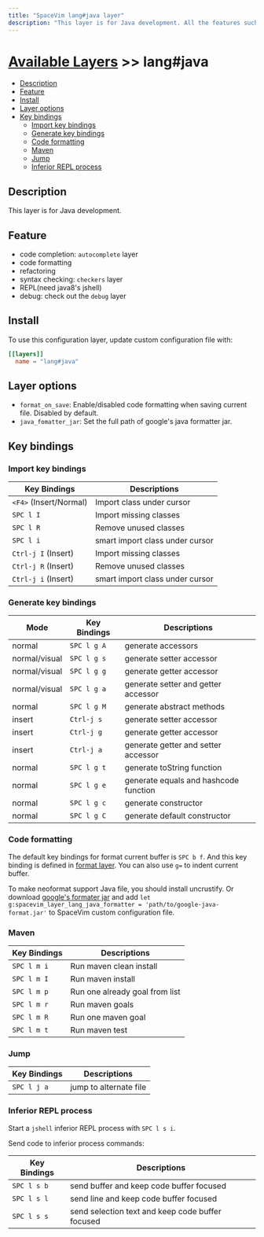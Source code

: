 ```yaml
---
title: "SpaceVim lang#java layer"
description: "This layer is for Java development. All the features such as code completion, formatting, syntax checking, REPL and debug have be done in this layer."
---
```


# [Available Layers](../../) >> lang#java

<!-- vim-markdown-toc GFM -->

- [Description](#description)
- [Feature](#feature)
- [Install](#install)
- [Layer options](#layer-options)
- [Key bindings](#key-bindings)
  - [Import key bindings](#import-key-bindings)
  - [Generate key bindings](#generate-key-bindings)
  - [Code formatting](#code-formatting)
  - [Maven](#maven)
  - [Jump](#jump)
  - [Inferior REPL process](#inferior-repl-process)

<!-- vim-markdown-toc -->

## Description

This layer is for Java development.

## Feature

- code completion: `autocomplete` layer
- code formatting
- refactoring
- syntax checking: `checkers` layer
- REPL(need java8's jshell)
- debug: check out the `debug` layer

## Install

To use this configuration layer, update custom configuration file with:

```toml
[[layers]]
  name = "lang#java"
```


## Layer options

- `format_on_save`: Enable/disabled code formatting when saving current file.
  Disabled by default.
- `java_fomatter_jar`: Set the full path of google's java formatter jar.

## Key bindings

### Import key bindings

| Key Bindings         | Descriptions                    |
| -------------------- | ------------------------------- |
| `<F4>` (Insert/Normal) | Import class under cursor       |
| `SPC l I`            | Import missing classes          |
| `SPC l R`            | Remove unused classes           |
| `SPC l i`            | smart import class under cursor |
| `Ctrl-j I` (Insert)  | Import missing classes          |
| `Ctrl-j R` (Insert)  | Remove unused classes           |
| `Ctrl-j i` (Insert)  | smart import class under cursor |

### Generate key bindings

| Mode          | Key Bindings | Descriptions                          |
| ------------- | ------------ | ------------------------------------- |
| normal        | `SPC l g A`  | generate accessors                    |
| normal/visual | `SPC l g s`  | generate setter accessor              |
| normal/visual | `SPC l g g`  | generate getter accessor              |
| normal/visual | `SPC l g a`  | generate setter and getter accessor   |
| normal        | `SPC l g M`  | generate abstract methods             |
| insert        | `Ctrl-j s`     | generate setter accessor              |
| insert        | `Ctrl-j g`     | generate getter accessor              |
| insert        | `Ctrl-j a`     | generate getter and setter accessor   |
| normal        | `SPC l g t`  | generate toString function            |
| normal        | `SPC l g e`  | generate equals and hashcode function |
| normal        | `SPC l g c`  | generate constructor                  |
| normal        | `SPC l g C`  | generate default constructor          |

### Code formatting

The default key bindings for format current buffer is `SPC b f`. And this key binding is defined in [format layer](<>). You can also use `g=` to indent current buffer.

To make neoformat support Java file, you should install uncrustify.
Or download [google's formater jar](https://github.com/google/google-java-format)
and add `let g:spacevim_layer_lang_java_formatter = 'path/to/google-java-format.jar'`
to SpaceVim custom configuration file.

### Maven

| Key Bindings | Descriptions                   |
| ------------ | ------------------------------ |
| `SPC l m i`  | Run maven clean install        |
| `SPC l m I`  | Run maven install              |
| `SPC l m p`  | Run one already goal from list |
| `SPC l m r`  | Run maven goals                |
| `SPC l m R`  | Run one maven goal             |
| `SPC l m t`  | Run maven test                 |

### Jump

| Key Bindings | Descriptions           |
| ------------ | ---------------------- |
| `SPC l j a`  | jump to alternate file |

### Inferior REPL process

Start a `jshell` inferior REPL process with `SPC l s i`.

Send code to inferior process commands:

| Key Bindings | Descriptions                                     |
| ------------ | ------------------------------------------------ |
| `SPC l s b`  | send buffer and keep code buffer focused         |
| `SPC l s l`  | send line and keep code buffer focused           |
| `SPC l s s`  | send selection text and keep code buffer focused |
